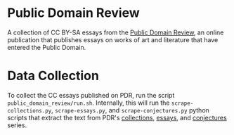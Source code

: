 # Public Domain Review

A collection of CC BY-SA essays from the [Public Domain Review](https://publicdomainreview.org), an online publication that publishes essays on works of art and literature that have entered the Public Domain.

# Data Collection

To collect the CC essays published on PDR, run the script `public_domain_review/run.sh`. Internally, this will run the `scrape-collections.py`, `scrape-essays.py`, and `scrape-conjectures.py` python scripts that extract the text from PDR's [collections](https://publicdomainreview.org/collections/), [essays](https://publicdomainreview.org/essays/), and [conjectures](https://publicdomainreview.org/conjectures/) series.
